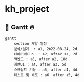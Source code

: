 # kh_project

## 📖 Gantt :fire:

```mermaid
gantt
    section 개발 일정
    분석/설계  : a1, 2022-08-24, 2d
    테이터베이스  : a2, after a1, 2d
    백엔드 : a3, after a2, 18d
    화면UI : a4, after a3, 5d
    스크립트 기능 : a5, after a4, 4d
    테스트 및 배포 : a6, after a5, 4d
```


